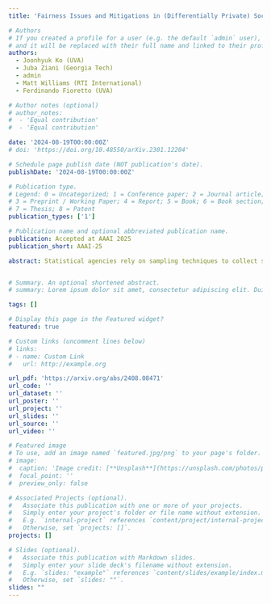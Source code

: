 ```yaml
---
title: 'Fairness Issues and Mitigations in (Differentially Private) Socio-demographic Data Processes'

# Authors
# If you created a profile for a user (e.g. the default `admin` user), write the username (folder name) here
# and it will be replaced with their full name and linked to their profile.
authors:
  - Joonhyuk Ko (UVA)
  - Juba Ziani (Georgia Tech)
  - admin
  - Matt Williams (RTI International)
  - Ferdinando Fioretto (UVA)

# Author notes (optional)
# author_notes:
#  - 'Equal contribution'
#  - 'Equal contribution'

date: '2024-08-19T00:00:00Z'
# doi: 'https://doi.org/10.48550/arXiv.2301.12204'

# Schedule page publish date (NOT publication's date).
publishDate: '2024-08-19T00:00:00Z'

# Publication type.
# Legend: 0 = Uncategorized; 1 = Conference paper; 2 = Journal article;
# 3 = Preprint / Working Paper; 4 = Report; 5 = Book; 6 = Book section;
# 7 = Thesis; 8 = Patent
publication_types: ['1']

# Publication name and optional abbreviated publication name.
publication: Accepted at AAAI 2025
publication_short: AAAI-25

abstract: Statistical agencies rely on sampling techniques to collect socio-demographic data crucial for policy-making and resource allocation. This paper shows that surveys of important societal relevance introduce sampling errors that unevenly impact group-level estimates, thereby compromising fairness in downstream decisions. To address these issues, this paper introduces an optimization approach modeled on real-world survey design processes, ensuring sampling costs are optimized while maintaining error margins within prescribed tolerances. Additionally, privacy-preserving methods used to determine sampling rates can further impact these fairness issues. The paper explores the impact of differential privacy on the statistics informing the sampling process, revealing a surprising effect - not only the expected negative effect from the addition of noise for differential privacy is negligible, but also this privacy noise can in fact reduce unfairness as it positively biases smaller counts. These findings are validated over an extensive analysis using datasets commonly applied in census statistics.


# Summary. An optional shortened abstract.
# summary: Lorem ipsum dolor sit amet, consectetur adipiscing elit. Duis posuere tellus ac convallis placerat. Proin tincidunt magna sed ex sollicitudin condimentum.

tags: []

# Display this page in the Featured widget?
featured: true

# Custom links (uncomment lines below)
# links:
# - name: Custom Link
#   url: http://example.org

url_pdf: 'https://arxiv.org/abs/2408.08471'
url_code: ''
url_dataset: ''
url_poster: ''
url_project: ''
url_slides: ''
url_source: ''
url_video: ''

# Featured image
# To use, add an image named `featured.jpg/png` to your page's folder.
# image:
#  caption: 'Image credit: [**Unsplash**](https://unsplash.com/photos/pLCdAaMFLTE)'
#  focal_point: ''
#  preview_only: false

# Associated Projects (optional).
#   Associate this publication with one or more of your projects.
#   Simply enter your project's folder or file name without extension.
#   E.g. `internal-project` references `content/project/internal-project/index.md`.
#   Otherwise, set `projects: []`.
projects: []

# Slides (optional).
#   Associate this publication with Markdown slides.
#   Simply enter your slide deck's filename without extension.
#   E.g. `slides: "example"` references `content/slides/example/index.md`.
#   Otherwise, set `slides: ""`.
slides: ""
---
```

